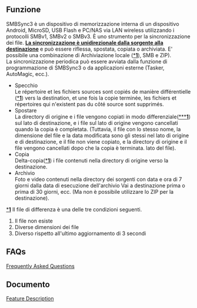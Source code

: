 ## Funzione
SMBSync3 è un dispositivo di memorizzazione interna di un dispositivo Android, MicroSD, USB Flash e PC/NAS via LAN wireless utilizzando i protocolli SMBv1, SMBv2 o SMBv3. È uno strumento per la sincronizzazione dei file. <u>**La sincronizzazione è unidirezionale dalla sorgente alla destinazione**</u> e può essere riflessa, spostata, copiata o archiviata. E' possibile una combinazione di Archiviazione locale (<u>***1**</u>), SMB e ZIP).  
La sincronizzazione periodica può essere avviata dalla funzione di programmazione di SMBSync3 o da applicazioni esterne (Tasker, AutoMagic, ecc.).

- Specchio  
  Le répertoire et les fichiers sources sont copiés de manière différentielle (<u>***1**</u>) vers la destination, et une fois la copie terminée, les fichiers et répertoires qui n'existent pas du côté source sont supprimés.
- Spostare  
  La directory di origine e i file vengono copiati in modo differenziale(<u>*****1**</u>) sul lato di destinazione, e i file sul lato di origine vengono cancellati quando la copia è completata. (Tuttavia, il file con lo stesso nome, la dimensione del file e la data modificata sono gli stessi nel lato di origine e di destinazione, e il file non viene copiato, e la directory di origine e il file vengono cancellati dopo che la copia è terminata. lato del file).
- Copia  
  Delta-copia(<u>***1**</u>) i file contenuti nella directory di origine verso la destinazione.
- Archivio  
  Foto e video contenuti nella directory dei sorgenti con data e ora di 7 giorni dalla data di esecuzione dell'archivio Vai a destinazione prima o prima di 30 giorni, ecc. (Ma non è possibile utilizzare lo ZIP per la destinazione).

<u>***1**</u> Il file di differenza è una delle tre condizioni seguenti.  

1. Il file non esiste  
2. Diverse dimensioni dei file  
3. Diverso rispetto all'ultimo aggiornamento di 3 secondi

## FAQs
[Frequently Asked Questions](https://sentaroh.github.io/Documents/SMBSync3/SMBSync3_FAQ_EN.htm)

## Documento
[Feature Description](https://sentaroh.github.io/Documents/SMBSync3/SMBSync3_Desc_EN.htm)
